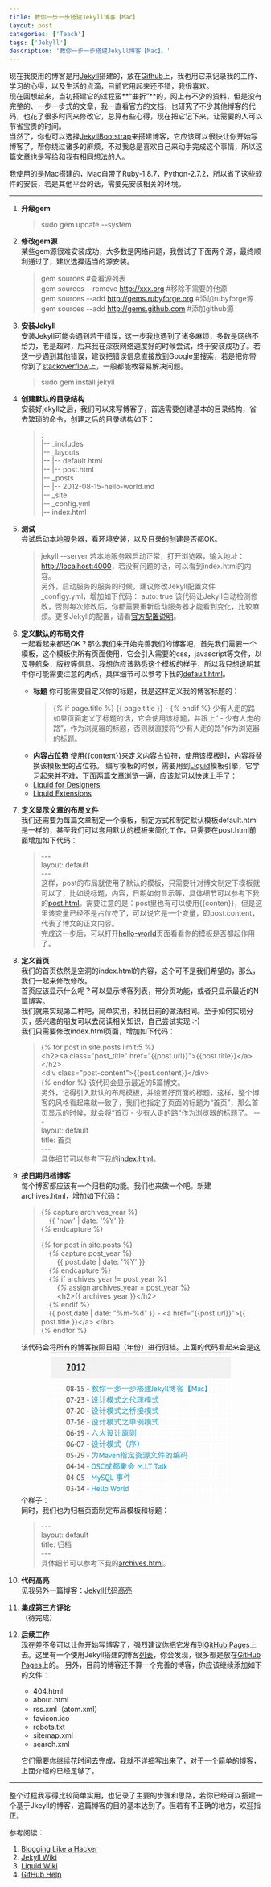 ```yaml
---
title: 教你一步一步搭建Jekyll博客【Mac】
layout: post
categories: ['Teach']
tags: ['Jekyll']
description: '教你一步一步搭建Jekyll博客【Mac】。'
---
```


现在我使用的博客是用[Jekyll](https://github.com/mojombo/jekyll)搭建的，放在[Github](https://github.com)上，我也用它来记录我的工作、学习的心得，以及生活的点滴，目前它用起来还不错，我很喜欢。  
现在回想起来，当初搭建它的过程蛮**“曲折”**的，网上有不少的资料，但是没有完整的、一步一步式的文章，我一直看官方的文档，也研究了不少其他博客的代码，也花了很多时间来修改它，总算有些心得，现在把它记下来，让需要的人可以节省宝贵的时间。  
当然了，你也可以选择[JekyllBootstrap](http://jekyllbootstrap.com)来搭建博客，它应该可以很快让你开始写博客了，帮你绕过诸多的麻烦，不过我总是喜欢自己来动手完成这个事情，所以这篇文章也是写给和我有相同想法的人。

我使用的是Mac搭建的，Mac自带了Ruby-1.8.7，Python-2.7.2，所以省了这些软件的安装，若是其他平台的话，需要先安装相关的环境。

---

1. **升级gem**
	> sudo gem update --system
2. **修改gem源**  
	某些gem源很难安装成功，大多数是网络问题，我尝试了下面两个源，最终顺利通过了，建议选择适当的源安装。
	> gem sources  \#查看源列表  
	> gem sources --remove http://xxx.org \#移除不需要的他源  
	> gem sources --add http://gems.rubyforge.org \#添加rubyforge源  
	> gem sources --add http://gems.github.com \#添加github源
3. **安装Jekyll**  
	安装Jekyll可能会遇到若干错误，这一步我也遇到了诸多麻烦，多数是网络不给力，老是超时，后来我在深夜网络速度好的时候尝试，终于安装成功了。若这一步遇到其他错误，建议把错误信息直接放到Google里搜索，若是把你带你到了[stackoverflow](http://stackoverflow.com)上，一般都能教容易解决问题。
	> sudo gem install jekyll
4. **创建默认的目录结构**  
	安装好jekyll之后，我们可以来写博客了，首选需要创建基本的目录结构，省去繁琐的命令，创建之后的目录结构如下：
	> .  
	> |-- \_includes  
	> |-- \_layouts  
	> |-- |-- default.html  
	> |-- |-- post.html  
	> |-- \_posts  
	> |-- |-- 2012-08-15-hello-world.md  
	> |-- \_site  
	> |-- \_config.yml  
	> |-- index.html  
5. **测试**  
	尝试启动本地服务器，看环境安装，以及目录的创建是否都OK。
	> jekyll --server
	若本地服务器启动正常，打开浏览器，输入地址：[http://localhost:4000](http://localhost:4000)，若没有问题的话，可以看到index.html的内容。  
	另外，启动服务的服务的时候，建议修改Jekyll配置文件_configy.yml，增加如下代码：
	> auto: true
	该代码让Jekyll自动检测修改，否则每次修改后，你都需要重新启动服务器才能看到变化，比较麻烦。更多Jekyll的配置，请看[官方配置说明](https://github.com/mojombo/jekyll/wiki/configuration)。
7. **定义默认的布局文件**  
	一起看起来都还OK？那么我们来开始完善我们的博客吧，首先我们需要一个模板，这个模板供所有页面使用，它会引入需要的css，javascript等文件，以及导航条，版权等信息。我想你应该熟悉这个模板的样子，所以我只想说明其中你可能需要注意的两点，具体细节可以参考下我的[default.html](https://github.com/{{site.author.name}}/{{site.author.name}}.github.com/blob/master/_layouts/default.html)。
	* **标题** 你可能需要自定义你的标题，我是这样定义我的博客标题的：
		> \{_%_ if page.title %\} \{\{ page.title \}\} - \{_%_ endif %\} 少有人走的路
		如果页面定义了标题的话，它会使用该标题，并跟上“ - 少有人走的路”，作为浏览器的标题，否则就直接将“少有人走的路”作为浏览器的标题。
	* **内容占位符** 使用\{\{content\}\}来定义内容占位符，使用该模板时，内容将替换该模板里的占位符。
	编写模板的时候，需要用到[Liquid](https://github.com/Shopify/liquid)模板引擎，它学习起来并不难，下面两篇文章浏览一遍，应该就可以快速上手了：
	* [Liquid for Designers](https://github.com/shopify/liquid/wiki/liquid-for-designers)
	* [Liquid Extensions](https://github.com/mojombo/jekyll/wiki/Liquid-Extensions)
8. **定义显示文章的布局文件**  
	我们还需要为每篇文章制定一个模板，制定方式和制定默认模板default.html是一样的，甚至我们可以套用默认的模板来简化工作，只需要在post.html前面增加如下代码：
	> \---  
	> layout: default  
	> \---  
	这样，post的布局就使用了默认的模板，只需要针对博文制定下模板就可以了，比如说标题，内容，日期如何显示等，具体细节可以参考下我的[post.html](https://github.com/{{site.author.name}}/{{site.author.name}}.github.com/blob/master/_layouts/post.html)。需要注意的是：post里也有可以使用\{\{conten\}\}，但是这里该变量已经不是占位符了，可以说它是一个变量，即post\.content，代表了博文的正文内容。  
	完成这一步后，可以打开[hello-world](http://localhost:4000/2012-08-15/hello-world.html)页面看看你的模板是否都起作用了。
9. **定义首页**  
	我们的首页依然是空洞的index.html的内容，这个可不是我们希望的，那么，我们一起来修改修改。  
	首页应该显示什么呢？可以显示博客列表，带分页功能，或者只显示最近的N篇博客。  
	我们就来实现第二种吧，简单实用，和我目前的做法相同。至于如何实现分页，感兴趣的朋友可以去阅读相关知识，自己尝试实现 :-)  
	我们只需要修改index.html页面，增加如下代码：  
	> \{_%_ for post in site.posts limit:5 %\}  
	> \<h2\>\<a class="post_title" href="\{\{post.url\}\}">\{\{post.title\}\}\</a\>\</h2\>  
	> \<div class="post-content"\>\{\{post.content\}\}\</div\>  
	> \{_%_ endfor %\}
	该代码会显示最近的5篇博文。  
	另外，记得引入默认的布局模板，并设置好页面的标题，这样，整个博客的风格看起来就一致了，我们也指定了页面的标题为“首页”，那么首页显示的时候，就会将“首页 - 少有人走的路”作为浏览器的标题了。
	> \---  
	> layout: default  
	> title: 首页  
	> \---  
	具体细节可以参考下我的[index.html](https://github.com/{{site.author.name}}/{{site.author.name}}.github.com/blob/master/index.html)。
10. **按日期归档博客**  
	每个博客都应该有一个归档的功能。我们也来做一个吧。新建archives.html，增加如下代码：
	> \{_%_ capture archives_year %\}  
    > &nbsp;&nbsp;&nbsp;&nbsp;\{\{ 'now' | date: '%Y' \}\}  
    > \{_%_ endcapture %\}  
    > 
    > \{_%_ for post in site.posts %\}  
    > &nbsp;&nbsp;&nbsp;&nbsp;\{_%_ capture post_year %\}  
    > &nbsp;&nbsp;&nbsp;&nbsp;&nbsp;&nbsp;&nbsp;&nbsp;\{\{ post.date | date: '%Y' \}\}  
    > &nbsp;&nbsp;&nbsp;&nbsp;\{_%_ endcapture %\}  
    > &nbsp;&nbsp;&nbsp;&nbsp;\{_%_ if archives_year != post_year %\}  
    > &nbsp;&nbsp;&nbsp;&nbsp;&nbsp;&nbsp;&nbsp;&nbsp;\{_%_ assign archives_year = post_year %\}  
    > &nbsp;&nbsp;&nbsp;&nbsp;&nbsp;&nbsp;&nbsp;&nbsp;\<h2\>\{\{ archives_year \}\}\</h2\>  
    > &nbsp;&nbsp;&nbsp;&nbsp;\{_%_ endif %\}  
    > &nbsp;&nbsp;&nbsp;&nbsp;\{\{ post.date | date: "%m-%d" \}\} - \<a href="\{\{post.url\}\}">\{\{ post.title \}\}\</a\> \</br\>  
    > \{_%_ endfor %\}  

    该代码会将所有的博客按照日期（年份）进行归档。上面的代码看起来会是这个样子：
    ![归档](/uploads/2012-08-15/archives.png)  
    同时，我们也为归档页面制定布局模板和标题：
	> \---  
	> layout: default  
	> title: 归档  
	> \---  
	具体细节可以参考下我的[archives.html](https://github.com/{{site.author.name}}/{{site.author.name}}.github.com/blob/master/archives.html)。
11. **代码高亮**  
	见我另外一篇博客：[Jekyll代码高亮](/2012-09-21/jekyll-code-highlight.html)
12. **集成第三方评论**  
	（待完成）
13. **后续工作**  
	现在差不多可以让你开始写博客了，强烈建议你把它发布到[GitHub Pages](http://pages.github.com)上去。这里有一个使用Jekyll搭建的博客[列表](https://github.com/mojombo/jekyll/wiki/Sites)，你会发现，很多都是放在[GitHub Pages](http://pages.github.com)上的。 
	另外，目前的博客还不算一个完善的博客，你应该继续添加如下的文件：
	* 404.html
	* about.html
	* rss.xml（atom.xml）
	* favicon.ico
	* robots.txt
	* sitemap.xml
	* search.xml

	它们需要你继续花时间去完成，我就不详细写出来了，对于一个简单的博客，上面介绍的已经足够了。

---

整个过程我写得比较简单实用，也记录了主要的步骤和思路，若你已经可以搭建一个基于Jkeyll的博客，这篇博客的目的基本达到了。但若有不正确的地方，欢迎指正。

参考阅读：

1. [Blogging Like a Hacker](http://tom.preston-werner.com/2008/11/17/blogging-like-a-hacker.html)
2. [Jekyll Wiki](https://github.com/mojombo/jekyll/wiki/_pages)
3. [Liquid Wiki](https://github.com/Shopify/liquid/wiki)
4. [GitHub Help](https://help.github.com/categories/20/articles)
